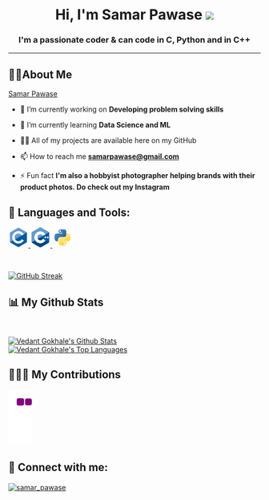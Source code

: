 <!-- <a href="#"><img width="100%" height="auto" src="" height="175px"/></a> -->

<h1 align="center">Hi, I'm Samar Pawase <img src="https://raw.githubusercontent.com/MartinHeinz/MartinHeinz/master/wave.gif" width="30px"></h1>
<h3 align="center">I'm a passionate coder & can code in C, Python and in C++</h3>

<hr>

## 🙋‍♂️**About Me**
<div class="badge-base LI-profile-badge" data-locale="en_US" data-size="large" data-theme="dark" data-type="HORIZONTAL" data-vanity="samar-pawase" data-version="v1"><a class="badge-base__link LI-simple-link" href="https://in.linkedin.com/in/samar-pawase?trk=profile-badge">Samar Pawase</a></div>
              

- 🔭 I’m currently working on **Developing problem solving skills**

- 🌱 I’m currently learning **Data Science and ML**

- 👨‍💻 All of my projects are available here on my GitHub

- 📫 How to reach me **samarpawase@gmail.com**

- ⚡ Fun fact **I'm also a hobbyist photographer helping brands with their product photos. Do check out my Instagram**
  <br/>
## 🚀 Languages and Tools:</h3>
<p align="centre"> 
<a href="https://www.cprogramming.com/" target="_blank" rel="noreferrer"> <img src="https://raw.githubusercontent.com/devicons/devicon/master/icons/c/c-original.svg" alt="c" width="40" height="40"/> </a> <a href="https://www.w3schools.com/cpp/" target="_blank" rel="noreferrer"> <img src="https://raw.githubusercontent.com/devicons/devicon/master/icons/cplusplus/cplusplus-original.svg" alt="cplusplus" width="40" height="40"/> </a> <a href="https://www.python.org" target="_blank" rel="noreferrer"> <img src="https://raw.githubusercontent.com/devicons/devicon/master/icons/python/python-original.svg" alt="python" width="40" height="40"/> </a> 
</p>
<br/>

[![GitHub Streak](https://github-readme-streak-stats.herokuapp.com/?user=Samar-Pawase&theme=github-dark&hide_border=true&stroke=3573A6&ring=3573A6ED&currStreakLabel=84C8DD&background=0D1017&sideLabels=84C8DD)](https://git.io/streak-stats)
  <br/>
## 📊 My Github Stats
  <br/>
  <p align="centre"> <a href="https://github.com/Samar-Pawase/github-readme-stats"><img alt="Vedant Gokhale's Github Stats" src="https://github-readme-stats-sigma-five.vercel.app/api?username=Samar-Pawase&show_icons=true&count_private=true&theme=react&hide_border=true&bg_color=0D1117" /></a>
<br/>
  <a href="https://github.com/Samar-Pawase/github-readme-stats"><img alt="Vedant Gokhale's Top Languages" src="https://github-readme-stats-sigma-five.vercel.app/api/top-langs/?username=Samar-Pawase&langs_count=8&count_private=true&layout=compact&theme=react&hide_border=true&bg_color=0D1117" /></a>
  </p>

 ## 👨🏻‍💻 My Contributions
![snake gif](https://github.com/Samar-Pawase/Samar-Pawase/blob/output/github-contribution-grid-snake.gif) 
  <br/>
## 🔗 Connect with me:</h3>
<p align="left">
<a href="https://instagram.com/samar_pawase" target="blank"><img align="center" src="https://raw.githubusercontent.com/rahuldkjain/github-profile-readme-generator/master/src/images/icons/Social/instagram.svg" alt="samar_pawase" height="30" width="40" /></a>
</p>

